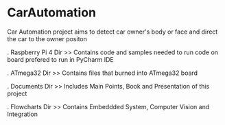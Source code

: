# CarAutomation
Car Automation project aims to detect car owner's body or face and direct the car to the owner positon

. Raspberry Pi 4 Dir >> Contains code and samples needed to run code on board prefered to run in PyCharm IDE

. ATmega32 Dir >> Contains files that burned into ATmega32 board

. Documents Dir >> Includes Main Points, Book and Presentation of this project

   . Flowcharts Dir >> Contains Embeddded System, Computer Vision and Integration
